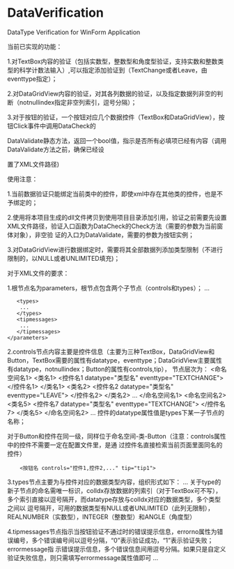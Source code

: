 # DataVerification
DataType Verification for WinForm Application

当前已实现的功能：

1.对TextBox内容的验证（包括实数型，整数型和角度型验证，支持实数和整数类型的科学计数法输入）,可以指定添加验证到（TextChange或者Leave，由eventtype指定）；

2.对DataGridView内容的验证，对其各列数据的验证，以及指定数据列非空的判断（notnullindex指定非空列索引，逗号分隔）；

3.对于按钮的验证，一个按钮对应几个数据控件（TextBox和DataGridView），按钮Click事件中调用DataCheck的

DataValidate静态方法，返回一个bool值，指示是否所有必填项已经有内容（调用DataValidate方法之前，确保已经设

置了XML文件路径)

使用注意：

1.当前数据验证只能绑定当前类中的控件，即使xml中存在其他类的控件，也是不予绑定的；

2.使用将本项目生成的dll文件拷贝到使用项目目录添加引用，验证之前需要先设置XML文件路径，验证入口函数为DataCheck的Check方法（需要的参数为当前窗体对象），非空验
证的入口为DataValidate，需要的参数为按钮实例；

3.对DataGridView进行数据绑定时，需要将其全部数据列添加类型限制（不进行限制的，以NULL或者UNLIMITED填充)；

对于XML文件的要求：

1.根节点名为parameters，根节点包含两个子节点（controls和types）；
	<?XML encoding="" ?>
	<parameters>
	   <controls>
		...
	   </controls>

	   <types>
		...
	   </types>
	   <tipmessages>
		...
	   </tipmessages>
	</parameters>

2.controls节点内容主要是控件信息（主要为三种TextBox，DataGridView和Button，TextBox需要的属性有datatype，eventtype；DataGridView主要属性有datatype，notnullindex；Button的属性有controls,tip），
节点层次为：
   <controls>
	<命名空间名1>
	   <类名1>
		<控件名1 datatype="类型名" eventtype="TEXTCHANGE">
		</控件名1>
	   </类名1>
	   <类名2>
		<控件名2 datatype="类型名" eventtype="LEAVE">
		</控件名2>
	   </类名2>
	   ...
	</命名空间名1>
	<命名空间名2>
	   <类名5>
		<控件名7 datatype="类型名" eventtype="TEXTCHANGE">
		</控件名7>
	   </类名5>
	</命名空间名2>
	...
   </controls>
控件的datatype属性值是types下某一子节点的名称；

对于Button和控件在同一级，同样位于命名空间-类-Button（注意：controls属性中的控件不需要一定在配置文件里，是通
过控件名直接检索当前页面里面同名的控件）

		<按钮名 controls="控件1,控件2,..." tip="tip1">

3.types节点主要为与控件对应的数据类型内容，组织形式如下：
	<types>
	   <type1 colIdx="0,1,2，..." datatype="REALNUMBER,NULL,NULL,..." />
	   <type2 colIdx="-1" datatype="REALNUMBER" />
	   ...
	</types>
关于type的新子节点的命名需唯一标识，colIdx存放数据的列索引（对于TextBox可不写），多个索引直接以逗号隔开，而datatype存放与colIdx对应的数据类型，多个类型之间以
逗号隔开，可用的数据类型有NULL或者UNLIMITED（此列无限制），REALNUMBER（实数型），INTEGER（整数型）和ANGLE（角度型）


4.tipmessages节点指示当按钮验证不通过时的错误提示信息，errorno属性为错误编号，多个错误编号间以逗号分隔，“0”表示验证成功，“1”表示验证失败；errormessage指
示错误提示信息，多个错误信息间用逗号分隔。如果只是自定义验证失败信息，则只需填写errormessage属性值即可
	<tipmessages>
	   <tip1 errorno="0,1" errormessage="验证成功,该按钮存在空置的必填项" />
	   <tip2 errormessage="该按钮存在空置的必填项" />
	   ...
	</tipmessages>

